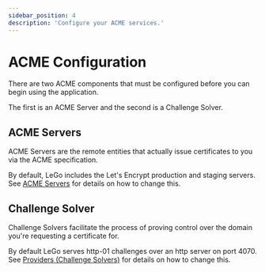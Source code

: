 ```yaml
---
sidebar_position: 4
description: 'Configure your ACME services.'
---
```


# ACME Configuration

There are two ACME components that must be configured before you can begin 
using the application.

The first is an ACME Server and the second is a Challenge Solver.

## ACME Servers

ACME Servers are the remote entities that actually issue certificates to you
via the ACME specification.

By default, LeGo includes the Let's Encrypt production and staging servers. 
See [ACME Servers](/docs/user_interface/acme_servers) for details on how to 
change this.

## Challenge Solver

Challenge Solvers facilitate the process of proving control over the domain 
you're requesting a certificate for.

By default LeGo serves http-01 challenges over an http server on port 4070. 
See [Providers (Challenge Solvers)](/docs/user_interface/providers) for 
details on how to change this.
